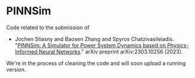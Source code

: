 # PINNSim

Code related to the submission of
- Jochen Stiasny and Baosen Zhang and Spyros Chatzivasileiadis. "[PINNSim: A Simulator for Power System Dynamics based on Physics-Informed Neural Networks](https://arxiv.org/abs/2303.10256)." arXiv preprint arXiv:2303.10256 (2023).

We're in the process of cleaning the code and will soon upload a running version.
